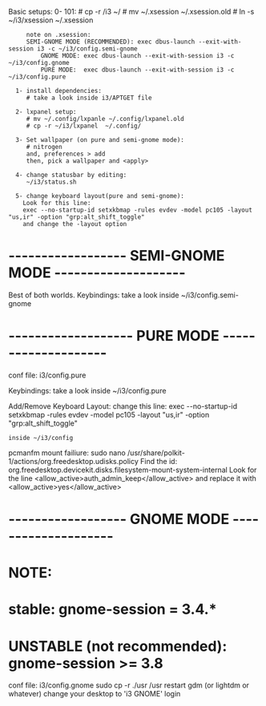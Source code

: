 Basic setups:
      0- 101:
         # cp -r <path-to-null-i3-git-clone>/i3 ~/
         # mv ~/.xsession ~/.xsession.old
         # ln -s ~/i3/xsession ~/.xsession

         note on .xsession:
	     SEMI-GNOME MODE (RECOMMENDED): exec dbus-launch --exit-with-session i3 -c ~/i3/config.semi-gnome
             GNOME MODE: exec dbus-launch --exit-with-session i3 -c ~/i3/config.gnome
             PURE MODE:  exec dbus-launch --exit-with-session i3 -c ~/i3/config.pure

      1- install dependencies:
         # take a look inside i3/APTGET file

      2- lxpanel setup:
         # mv ~/.config/lxpanle ~/.config/lxpanel.old
         # cp -r ~/i3/lxpanel  ~/.config/

      3- Set wallpaper (on pure and semi-gnome mode):
         # nitrogen
         and, preferences > add
         then, pick a wallpaper and <apply>

      4- change statusbar by editing:
         ~/i3/status.sh

      5- change keyboard layout(pure and semi-gnome):
        Look for this line:
        exec --no-startup-id setxkbmap -rules evdev -model pc105 -layout "us,ir" -option "grp:alt_shift_toggle"
        and change the -layout option

# ------------------ SEMI-GNOME MODE -------------------- #
Best of both worlds.
Keybindings:
    take a look inside ~/i3/config.semi-gnome

# ------------------- PURE MODE -------------------- #
conf file: i3/config.pure

Keybindings:
    take a look inside ~/i3/config.pure

Add/Remove Keyboard Layout:
    change this line:
    exec --no-startup-id setxkbmap -rules evdev -model pc105 -layout "us,ir" -option "grp:alt_shift_toggle"

    inside ~/i3/config
    
pcmanfm mount failiure:
	sudo nano /usr/share/polkit-1/actions/org.freedesktop.udisks.policy
	Find the id:
	org.freedesktop.devicekit.disks.filesystem-mount-system-internal
	Look for the line
	<allow_active>auth_admin_keep</allow_active>
	and replace it with
	<allow_active>yes</allow_active>

# ------------------ GNOME MODE -------------------- #
# NOTE:
#   stable: gnome-session = 3.4.*
#   UNSTABLE (not recommended): gnome-session >= 3.8 
conf file: i3/config.gnome
sudo cp -r ./usr /usr
restart gdm (or lightdm or whatever)
change your desktop to 'i3 GNOME'
login


